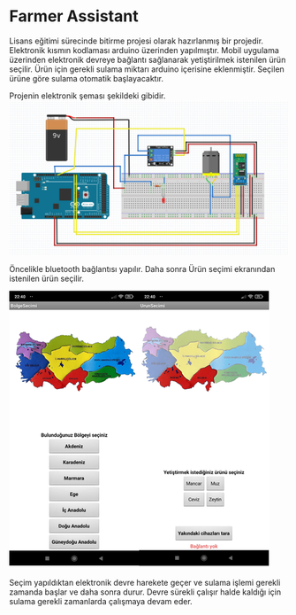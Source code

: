 # Farmer Assistant


Lisans eğitimi sürecinde bitirme projesi olarak hazırlanmış bir projedir. Elektronik kısmın kodlaması arduino üzerinden yapılmıştır. Mobil uygulama üzerinden elektronik devreye bağlantı sağlanarak yetiştirilmek istenilen ürün seçilir. Ürün için gerekli sulama miktarı arduino içerisine eklenmiştir. Seçilen ürüne göre sulama otomatik başlayacaktır. 

Projenin elektronik şeması şekildeki gibidir.
![](Devre%20Semasi.png ) </br>

Öncelikle bluetooth bağlantısı yapılır. Daha sonra Ürün seçimi ekranından istenilen ürün seçilir. 

![](urunsecimi.png ) </br>

Seçim yapıldıktan elektronik devre harekete geçer ve sulama işlemi gerekli zamanda başlar ve daha sonra durur. Devre sürekli çalışır halde kaldığı için sulama gerekli zamanlarda çalışmaya devam eder.
